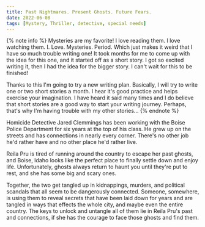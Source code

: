 ```yaml
---
title: Past Nightmares. Present Ghosts. Future Fears.
date: 2022-06-08
tags: [Mystery, Thriller, detective, special needs]
---
```

{% note info %}
Mysteries are my favorite! I love reading them. I love watching them. I. Love. Mysteries. Period. Which just makes it weird that I have so much trouble writing one! It took months for me to come up with the idea for this one, and it started off as a short story. I got so excited writing it, then I had the idea for the bigger story. I can't wait for this to be finished!

Thanks to this I'm going to try a new writing plan. Basically, I will try to write one or two short stories a month. I hear it's good practice and helps exercise your imagination. I have heard it said many times and I do believe that short stories are a good way to start your writing journey. Perhaps, that's why I'm having trouble with my other stories...
{% endnote %}

Homicide Detective Jared Clemmings has been working with the Boise Police Department for six years at the top of his class. He grew up on the streets and has connections in nearly every corner. There's no other job he'd rather have and no other place he'd rather live.

Reila Pru is tired of running around the country to escape her past ghosts, and Boise, Idaho looks like the perfect place to finally settle down and enjoy life. Unfortunately, ghosts always return to haunt you until they're put to rest, and she has some big and scary ones.

Together, the two get tangled up in kidnappings, murders, and political scandals that all seem to be dangerously connected. Someone, somewhere, is using them to reveal secrets that have been laid down for years and are tangled in ways that effects the whole city, and maybe even the entire country. The keys to unlock and untangle all of them lie in Reila Pru's past and connections, if she has the courage to face those ghosts and find them.
